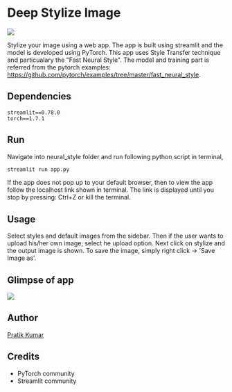 # Deep Stylize Image

![](https://github.com/pr2tik1/deep-style-images/blob/main/neural_style/banner.jpg)

Stylize your image using a web app. The app is built using streamlit and the model is developed using PyTorch. This app uses Style Transfer technique and particualary the "Fast Neural Style". The model and training part is referred from the pytorch examples: https://github.com/pytorch/examples/tree/master/fast_neural_style. 

## Dependencies
```
streamlit==0.78.0
torch==1.7.1
```

## Run
Navigate into neural_style folder and run following python script in terminal,

```python
streamlit run app.py
```
If the app does not pop up to your default browser, then to view the app follow the localhost link shown in terminal. The link is displayed until you stop by pressing: Ctrl+Z or kill the terminal.

## Usage
Select styles and default images from the sidebar. Then if the user wants to upload his/her own image, select he upload option. Next click on stylize and the output image is shown. To save the image, simply right click -> 'Save Image as'.

## Glimpse of app

![](https://github.com/pr2tik1/deep-stylize-image/glimpse.gif)

## Author
[Pratik Kumar](https://pr2tik1.github.io)

## Credits
- PyTorch community
- Streamlit community
